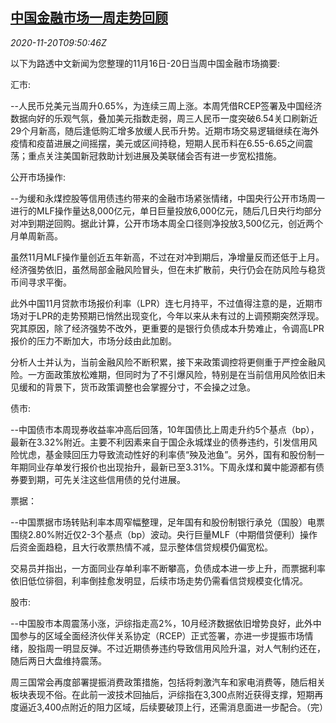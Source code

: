 <!--1605866058000-->
[中国金融市场一周走势回顾](https://cn.reuters.com/article/weekly-glance-china-fin-market-1120-idCNKBS2800ZL)
------

<div><i>2020-11-20T09:50:46Z</i></div><p>以下为路透中文新闻为您整理的11月16日-20日当周中国金融市场摘要:</p><p>汇市:</p><p>--人民币兑美元当周升0.65%，为连续三周上涨。本周凭借RCEP签署及中国经济数据向好的乐观气氛，叠加美元指数走弱，周三人民币一度突破6.54关口刷新近29个月新高，随后逢低购汇增多放缓人民币升势。近期市场交易逻辑继续在海外疫情和疫苗进展之间摇摆，美元或区间持稳，短期人民币料在6.55-6.65之间震荡；重点关注美国新冠救助计划进展及美联储会否有进一步宽松措施。</p><p>公开市场操作:</p><p>--为缓和永煤控股等信用债违约带来的金融市场紧张情绪，中国央行公开市场周一进行的MLF操作量达8,000亿元，单日巨量投放6,000亿元，随后几日央行均部分对冲到期逆回购。据此计算，公开市场本周全口径则净投放3,500亿元，创近两个月单周新高。</p><p>虽然11月MLF操作量创近五年新高，不过在对冲到期后，净增量反而还低于上月。经济强势依旧，虽然局部金融风险冒头，但在未扩散前，央行仍会在防风险与稳货币间寻求平衡。</p><p>此外中国11月贷款市场报价利率（LPR）连七月持平，不过值得注意的是，近期市场对于LPR的走势预期已悄然出现变化，今年以来从未有过的上调预期突然浮现。究其原因，除了经济强势不改外，更重要的是银行负债成本升势难止，令调高LPR报价的压力不断加大，市场分歧由此加剧。</p><p>分析人士并认为，当前金融风险不断积累，接下来政策调控将更侧重于严控金融风险。一方面政策放松难期，但同时为了不引爆风险，特别是在当前信用风险依旧未见缓和的背景下，货币政策调整也会掌握分寸，不会操之过急。</p><p>债市:</p><p>--中国债市本周现券收益率冲高后回落，10年国债比上周走升约5个基点（bp），最新在3.32%附近。主要不利因素来自于国企永城煤业的债券违约，引发信用风险忧虑，基金赎回压力导致流动性好的利率债“殃及池鱼”。另外，国有和股份制一年期同业存单发行报价也出现抬升，最新已至3.31%。下周永煤和冀中能源都有债券要到期，可先关注这些信用债的兑付进展。</p><p>票据：</p><p>--中国票据市场转贴利率本周窄幅整理，足年国有和股份制银行承兑（国股）电票围绕2.80%附近仅2-3个基点（bp）波动。央行巨量MLF（中期借贷便利）操作后资金面趋稳，且大行收票热情不减，显示整体信贷规模仍偏宽松。</p><p>交易员并指出，一方面同业存单利率不断攀高，负债成本进一步上升，而票据利率依旧低位徘徊，利率倒挂愈发明显，后续市场走势仍需看信贷规模变化情况。</p><p>股市:</p><p>--中国股市本周震荡小涨，沪综指走高2%，10月经济数据依旧增势良好，此外中国参与的区域全面经济伙伴关系协定（RCEP）正式签署，亦进一步提振市场情绪，股指周一明显反弹。不过近期债券违约导致信用风险升温，对人气制约还在，随后两日大盘维持震荡。</p><p>周三国常会再度部署提振消费政策措施，包括将刺激汽车和家电消费等，随后相关板块表现不俗。在此前一波技术回抽后，沪综指在3,300点附近获得支撑，短期再度逼近3,400点附近的阻力区域，后续要破顶上行，还需消息面进一步配合。（完）</p>
